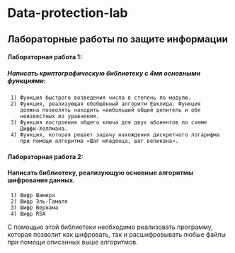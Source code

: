﻿# Data-protection-lab
## Лабораторные работы по защите информации
#### Лабораторная работа 1: 
##### Написать криптографическую библиотеку с 4мя основными функциями:
     1) Функция быстрого возведения числа в степень по модулю.
     2) Функция, реализующая обобщённый алгоритм Евклида. Функция
        должна позволять находить наибольший общий делитель и обе
        неизвестных из уравнения.
     3) Функция построения общего ключа для двух абонентов по схеме
        Диффи-Хеллмана.
     4) Функция, которая решает задачу нахождения дискретного логарифма
        при помощи алгоритма «Шаг младенца, шаг великана».
#### Лабораторная работа 2:
#### Написать библиотеку, реализующую основные алгоритмы шифрования данных.
     1) Шифр Шамира
     2) Шифр Эль-Гамаля
     3) Шифр Вернама
     4) Шифр RSA
С помощью этой библиотеки необходимо реализовать программу, которая
позволит как шифровать, так и расшифровывать любые файлы при помощи
описанных выше алгоритмов.
        
        
        
